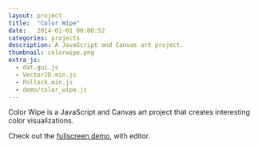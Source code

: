 ```yaml
---
layout: project
title:  "Color Wipe"
date:   2014-01-01 00:00:52
categories: projects
description: A JavaScript and Canvas art project.
thumbnail: colorwipe.png
extra_js:
  - dat.gui.js
  - Vector2D.min.js
  - Pollock.min.js
  - demo/color_wipe.js
---
```

<canvas id="c" style="background: #333;"></canvas>

Color Wipe is a JavaScript and Canvas art project that creates interesting color visualizations.

Check out the [fullscreen demo][color-full], with editor.

[color-full]: /projects/fullscreen/color-wipe
